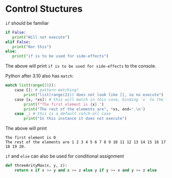 # Control Stuctures
`if` should be familiar
 ```py
 if False:
    print("Will not execute")
elif False:
    print("Nor this")
else:
    print("if is to be used for side-effects")
```
The above will print `if is to be used for side-effects` to the console.

Python after 3.10 also has `match`:
```py
match list(range(21)):
    case []: # pattern matching!
        print("list(range(21)) does not look like [], so no execute")
    case [x, *xs]: # this will match in this case, binding `x` to the first element and the rest to `xs`
        print(f"The first element is {x}.")
        print("The rest of the elements are", *xs, end='.\n')
    case _: # this is a default catch-all case
        print("In this instance it does not execute")
```
The above will print
```
The first element is 0
The rest of the elements are 1 2 3 4 5 6 7 8 9 10 11 12 13 14 15 16 17 18 19 20.
```
`if` and `else` can also be used for conditional assignment
```py
def threeArityMax(x, y, z):
    return x if x >= y and x >= z else y if y >= x and y >= z else 
```
